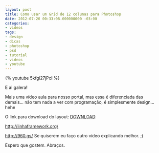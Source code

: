 ```yaml
---
layout: post
title: Como usar um Grid de 12 colunas para Photoshop
date: 2012-07-20 00:33:08.000000000 -03:00
categories:
- videos
tags:
- design
- dicas
- photoshop
- psd
- tutorial
- videos
- youtube
---
```


{% youtube 5kfgi27jPcI %}

E ai galera!

Mais uma vídeo aula para nosso portal, mas essa é diferenciada das demais... não tem nada a ver com programação, é simplesmente design... hehe

O link para download do layout: <a href="https://www.box.com/s/3c7d9760f848ca808125">DOWNLOAD</a>

<a title="Linha Framework" href="http://linhaframework.org/" target="_blank">http://linhaframework.org/</a>

<a title="Grid 960.gs" href="http://960.gs/" target="_blank">http://960.gs/</a> Se quiserem eu faço outro vídeo explicando melhor. ;)

Espero que gostem. Abraços.
